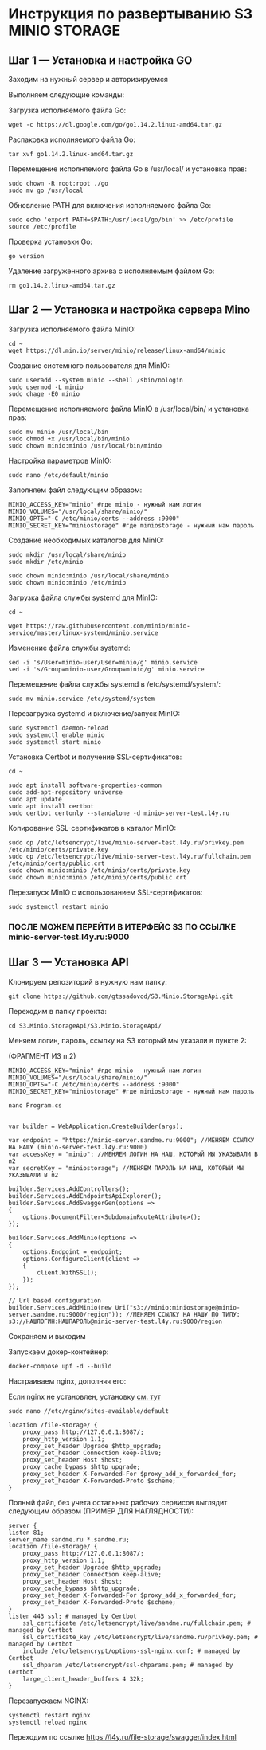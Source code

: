 # Инструкция по развертыванию S3 MINIO STORAGE
## Шаг 1 — Установка и настройка GO
Заходим на нужный сервер и авторизируемся

Выполняем следующие команды:

Загрузка исполняемого файла Go:
```console
wget -c https://dl.google.com/go/go1.14.2.linux-amd64.tar.gz
```
Распаковка исполняемого файла Go:
```console
tar xvf go1.14.2.linux-amd64.tar.gz
```
Перемещение исполняемого файла Go в /usr/local/ и установка прав:
```console
sudo chown -R root:root ./go
sudo mv go /usr/local
```
Обновление PATH для включения исполняемого файла Go:
```console
sudo echo 'export PATH=$PATH:/usr/local/go/bin' >> /etc/profile
source /etc/profile
```
Проверка установки Go:
```console
go version
```
Удаление загруженного архива с исполняемым файлом Go:
```console
rm go1.14.2.linux-amd64.tar.gz
```
## Шаг 2 — Установка и настройка сервера Mino

Загрузка исполняемого файла MinIO:
```console
cd ~
wget https://dl.min.io/server/minio/release/linux-amd64/minio
```

Создание системного пользователя для MinIO:
```console
sudo useradd --system minio --shell /sbin/nologin
sudo usermod -L minio
sudo chage -E0 minio
```

Перемещение исполняемого файла MinIO в /usr/local/bin/ и установка прав:
```console
sudo mv minio /usr/local/bin
sudo chmod +x /usr/local/bin/minio
sudo chown minio:minio /usr/local/bin/minio
```
Настройка параметров MinIO:
```console
sudo nano /etc/default/minio
```
Заполняем файл следующим образом:
```
MINIO_ACCESS_KEY="minio" #где minio - нужный нам логин
MINIO_VOLUMES="/usr/local/share/minio/"
MINIO_OPTS="-C /etc/minio/certs --address :9000"
MINIO_SECRET_KEY="miniostorage" #где miniostorage - нужный нам пароль
```
Создание необходимых каталогов для MinIO:
```console
sudo mkdir /usr/local/share/minio
sudo mkdir /etc/minio

sudo chown minio:minio /usr/local/share/minio
sudo chown minio:minio /etc/minio
```
Загрузка файла службы systemd для MinIO:
```console
cd ~

wget https://raw.githubusercontent.com/minio/minio-service/master/linux-systemd/minio.service
```
Изменение файла службы systemd:
```console
sed -i 's/User=minio-user/User=minio/g' minio.service
sed -i 's/Group=minio-user/Group=minio/g' minio.service
```
Перемещение файла службы systemd в /etc/systemd/system/:
```console
sudo mv minio.service /etc/systemd/system
```
Перезагрузка systemd и включение/запуск MinIO:
```console
sudo systemctl daemon-reload
sudo systemctl enable minio
sudo systemctl start minio
```
Установка Certbot и получение SSL-сертификатов:
```console
cd ~

sudo apt install software-properties-common
sudo add-apt-repository universe
sudo apt update
sudo apt install certbot
sudo certbot certonly --standalone -d minio-server-test.l4y.ru
```
Копирование SSL-сертификатов в каталог MinIO:
```console
sudo cp /etc/letsencrypt/live/minio-server-test.l4y.ru/privkey.pem /etc/minio/certs/private.key
sudo cp /etc/letsencrypt/live/minio-server-test.l4y.ru/fullchain.pem /etc/minio/certs/public.crt
sudo chown minio:minio /etc/minio/certs/private.key
sudo chown minio:minio /etc/minio/certs/public.crt
```
Перезапуск MinIO с использованием SSL-сертификатов:
```console
sudo systemctl restart minio
```
### ПОСЛЕ МОЖЕМ ПЕРЕЙТИ В ИТЕРФЕЙС S3 ПО ССЫЛКЕ minio-server-test.l4y.ru:9000

## Шаг 3 — Установка API
Клонируем репозиторий в нужную нам папку:
```console
git clone https://github.com/gtssadovod/S3.Minio.StorageApi.git
```
Переходим в папку проекта:
```console
cd S3.Minio.StorageApi/S3.Minio.StorageApi/
```
Меняем логин, пароль, ссылку на S3 который мы указали в пункте 2:

(ФРАГМЕНТ ИЗ п.2)
```
MINIO_ACCESS_KEY="minio" #где minio - нужный нам логин
MINIO_VOLUMES="/usr/local/share/minio/"
MINIO_OPTS="-C /etc/minio/certs --address :9000"
MINIO_SECRET_KEY="miniostorage" #где miniostorage - нужный нам пароль
```
```console
nano Program.cs
```
```

var builder = WebApplication.CreateBuilder(args);

var endpoint = "https://minio-server.sandme.ru:9000"; //МЕНЯЕМ ССЫЛКУ НА НАШУ (minio-server-test.l4y.ru:9000)
var accessKey = "minio"; //МЕНЯЕМ ЛОГИН НА НАШ, КОТОРЫЙ МЫ УКАЗЫВАЛИ В п2
var secretKey = "miniostorage"; //МЕНЯЕМ ПАРОЛЬ НА НАШ, КОТОРЫЙ МЫ УКАЗЫВАЛИ В п2

builder.Services.AddControllers();
builder.Services.AddEndpointsApiExplorer();
builder.Services.AddSwaggerGen(options =>
{
    options.DocumentFilter<SubdomainRouteAttribute>();
});

builder.Services.AddMinio(options =>
{
    options.Endpoint = endpoint;
    options.ConfigureClient(client =>
    {
        client.WithSSL();
    });
});

// Url based configuration
builder.Services.AddMinio(new Uri("s3://minio:miniostorage@minio-server.sandme.ru:9000/region")); //МЕНЯЕМ ССЫЛКУ НА НАШУ ПО ТИПУ: s3://НАШЛОГИН:НАШПАРОЛЬ@minio-server-test.l4y.ru:9000/region
```
Сохраняем и выходим

Запускаем докер-контейнер:
```console
docker-compose upf -d --build
```
Настраиваем nginx, дополняя его:

Если nginx не установлен, установку [см. тут](https://github.com/gtssadovod/l4y.auth)
```console
sudo nano //etc/nginx/sites-available/default
```
```
location /file-storage/ {
    proxy_pass http://127.0.0.1:8087/;
    proxy_http_version 1.1;
    proxy_set_header Upgrade $http_upgrade;
    proxy_set_header Connection keep-alive;
    proxy_set_header Host $host;
    proxy_cache_bypass $http_upgrade;
    proxy_set_header X-Forwarded-For $proxy_add_x_forwarded_for;
    proxy_set_header X-Forwarded-Proto $scheme;
}
```
Полный файл, без учета остальных рабочих сервисов выглядит следующим образом (ПРИМЕР ДЛЯ НАГЛЯДНОСТИ):
```
server {
listen 81;
server_name sandme.ru *.sandme.ru;
location /file-storage/ {
    proxy_pass http://127.0.0.1:8087/;
    proxy_http_version 1.1;
    proxy_set_header Upgrade $http_upgrade;
    proxy_set_header Connection keep-alive;
    proxy_set_header Host $host;
    proxy_cache_bypass $http_upgrade;
    proxy_set_header X-Forwarded-For $proxy_add_x_forwarded_for;
    proxy_set_header X-Forwarded-Proto $scheme;
}
listen 443 ssl; # managed by Certbot
    ssl_certificate /etc/letsencrypt/live/sandme.ru/fullchain.pem; # managed by Certbot
    ssl_certificate_key /etc/letsencrypt/live/sandme.ru/privkey.pem; # managed by Certbot
    include /etc/letsencrypt/options-ssl-nginx.conf; # managed by Certbot
    ssl_dhparam /etc/letsencrypt/ssl-dhparams.pem; # managed by Certbot
    large_client_header_buffers 4 32k;
}
```
Перезапускаем NGINX:
```console
systemctl restart nginx
systemctl reload nginx
```
Переходим по ссылке https://l4y.ru/file-storage/swagger/index.html

